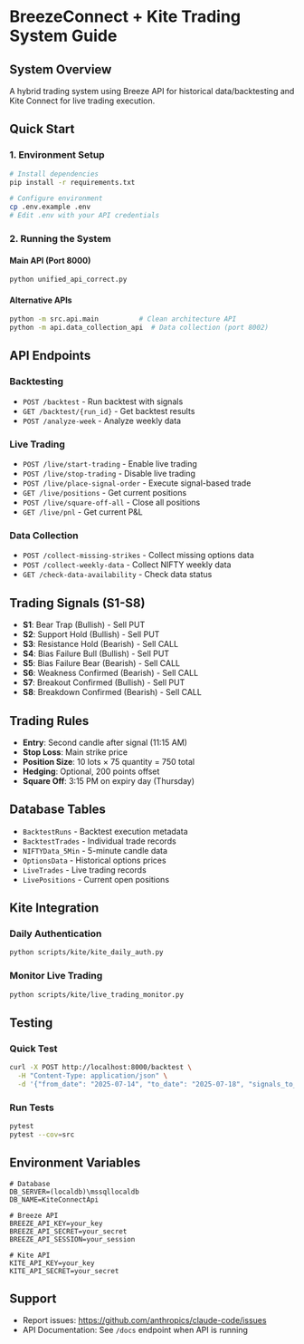 # BreezeConnect + Kite Trading System Guide

## System Overview
A hybrid trading system using Breeze API for historical data/backtesting and Kite Connect for live trading execution.

## Quick Start

### 1. Environment Setup
```bash
# Install dependencies
pip install -r requirements.txt

# Configure environment
cp .env.example .env
# Edit .env with your API credentials
```

### 2. Running the System

#### Main API (Port 8000)
```bash
python unified_api_correct.py
```

#### Alternative APIs
```bash
python -m src.api.main          # Clean architecture API
python -m api.data_collection_api  # Data collection (port 8002)
```

## API Endpoints

### Backtesting
- `POST /backtest` - Run backtest with signals
- `GET /backtest/{run_id}` - Get backtest results
- `POST /analyze-week` - Analyze weekly data

### Live Trading
- `POST /live/start-trading` - Enable live trading
- `POST /live/stop-trading` - Disable live trading
- `POST /live/place-signal-order` - Execute signal-based trade
- `GET /live/positions` - Get current positions
- `POST /live/square-off-all` - Close all positions
- `GET /live/pnl` - Get current P&L

### Data Collection
- `POST /collect-missing-strikes` - Collect missing options data
- `POST /collect-weekly-data` - Collect NIFTY weekly data
- `GET /check-data-availability` - Check data status

## Trading Signals (S1-S8)
- **S1**: Bear Trap (Bullish) - Sell PUT
- **S2**: Support Hold (Bullish) - Sell PUT
- **S3**: Resistance Hold (Bearish) - Sell CALL
- **S4**: Bias Failure Bull (Bullish) - Sell PUT
- **S5**: Bias Failure Bear (Bearish) - Sell CALL
- **S6**: Weakness Confirmed (Bearish) - Sell CALL
- **S7**: Breakout Confirmed (Bullish) - Sell PUT
- **S8**: Breakdown Confirmed (Bearish) - Sell CALL

## Trading Rules
- **Entry**: Second candle after signal (11:15 AM)
- **Stop Loss**: Main strike price
- **Position Size**: 10 lots × 75 quantity = 750 total
- **Hedging**: Optional, 200 points offset
- **Square Off**: 3:15 PM on expiry day (Thursday)

## Database Tables
- `BacktestRuns` - Backtest execution metadata
- `BacktestTrades` - Individual trade records
- `NIFTYData_5Min` - 5-minute candle data
- `OptionsData` - Historical options prices
- `LiveTrades` - Live trading records
- `LivePositions` - Current open positions

## Kite Integration

### Daily Authentication
```bash
python scripts/kite/kite_daily_auth.py
```

### Monitor Live Trading
```bash
python scripts/kite/live_trading_monitor.py
```

## Testing

### Quick Test
```bash
curl -X POST http://localhost:8000/backtest \
  -H "Content-Type: application/json" \
  -d '{"from_date": "2025-07-14", "to_date": "2025-07-18", "signals_to_test": ["S1"]}'
```

### Run Tests
```bash
pytest
pytest --cov=src
```

## Environment Variables
```env
# Database
DB_SERVER=(localdb)\mssqllocaldb
DB_NAME=KiteConnectApi

# Breeze API
BREEZE_API_KEY=your_key
BREEZE_API_SECRET=your_secret
BREEZE_API_SESSION=your_session

# Kite API
KITE_API_KEY=your_key
KITE_API_SECRET=your_secret
```

## Support
- Report issues: https://github.com/anthropics/claude-code/issues
- API Documentation: See `/docs` endpoint when API is running